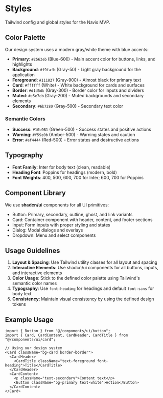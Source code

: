 # Styles

Tailwind config and global styles for the Navis MVP.

## Color Palette

Our design system uses a modern gray/white theme with blue accents:

- **Primary**: `#2563eb` (Blue-600) - Main accent color for buttons, links, and highlights
- **Background**: `#f9fafb` (Gray-50) - Light gray background for the application
- **Foreground**: `#111827` (Gray-900) - Almost black for primary text
- **Card**: `#ffffff` (White) - White background for cards and surfaces
- **Border**: `#d1d5db` (Gray-300) - Border color for inputs and dividers
- **Muted**: `#e5e7eb` (Gray-200) - Muted backgrounds and secondary elements
- **Secondary**: `#6b7280` (Gray-500) - Secondary text color

### Semantic Colors

- **Success**: `#10b981` (Green-500) - Success states and positive actions
- **Warning**: `#f59e0b` (Amber-500) - Warning states and caution
- **Error**: `#ef4444` (Red-500) - Error states and destructive actions

## Typography

- **Font Family**: Inter for body text (clean, readable)
- **Heading Font**: Poppins for headings (modern, bold)
- **Font Weights**: 400, 500, 600, 700 for Inter; 600, 700 for Poppins

## Component Library

We use **shadcn/ui** components for all UI primitives:

- Button: Primary, secondary, outline, ghost, and link variants
- Card: Container component with header, content, and footer sections
- Input: Form inputs with proper styling and states
- Dialog: Modal dialogs and overlays
- Dropdown: Menu and select components

## Usage Guidelines

1. **Layout & Spacing**: Use Tailwind utility classes for all layout and spacing
2. **Interactive Elements**: Use shadcn/ui components for all buttons, inputs, and interactive elements
3. **Color Usage**: Stick to the defined color palette using Tailwind's semantic color names
4. **Typography**: Use `font-heading` for headings and default `font-sans` for body text
5. **Consistency**: Maintain visual consistency by using the defined design tokens

## Example Usage

```tsx
import { Button } from "@/components/ui/button";
import { Card, CardContent, CardHeader, CardTitle } from "@/components/ui/card";

// Using our design system
<Card className="bg-card border-border">
  <CardHeader>
    <CardTitle className="text-foreground font-heading">Title</CardTitle>
  </CardHeader>
  <CardContent>
    <p className="text-secondary">Content text</p>
    <Button className="bg-primary text-white">Action</Button>
  </CardContent>
</Card>
```
